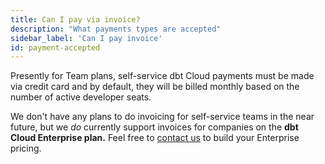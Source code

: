 ```yaml
---
title: Can I pay via invoice?
description: "What payments types are accepted"
sidebar_label: 'Can I pay invoice'
id: payment-accepted
---
```


Presently for Team plans, self-service dbt Cloud payments must be made via credit card and by default, they will be billed monthly based on the number of active developer seats.

We don't have any plans to do invoicing for self-service teams in the near future, but we *do* currently support invoices for companies on the **dbt Cloud Enterprise plan.** Feel free to [contact us](https://www.getdbt.com/contact) to build your Enterprise pricing.
